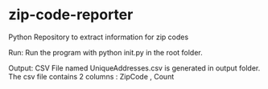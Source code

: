 # zip-code-reporter

Python Repository to extract information for zip codes

Run:
Run the program with python init.py in the root folder.

Output:
CSV File named UniqueAddresses.csv is generated in output folder. The csv file contains 2 columns : ZipCode , Count